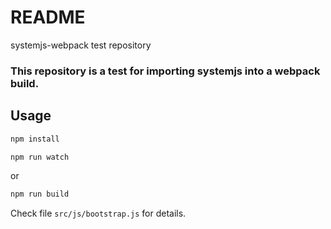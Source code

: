 # README #

systemjs-webpack test repository

### This repository is a test for importing systemjs into a webpack build. ###

## Usage
```sh
npm install
```

```sh
npm run watch
```

or

```sh
npm run build
```

Check file ```src/js/bootstrap.js``` for details.